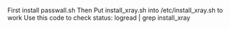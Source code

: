 First install passwall.sh Then Put install_xray.sh into /etc/install_xray.sh to work
Use this code to check status:  logread | grep install_xray
